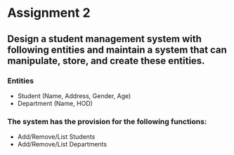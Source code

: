 # Assignment 2
 
## Design a student management system with following entities and maintain a system that can manipulate, store, and create these entities.

### Entities
- Student (Name, Address, Gender, Age)
- Department (Name, HOD)

### The system has the provision for the following functions:
- Add/Remove/List Students
- Add/Remove/List Departments
